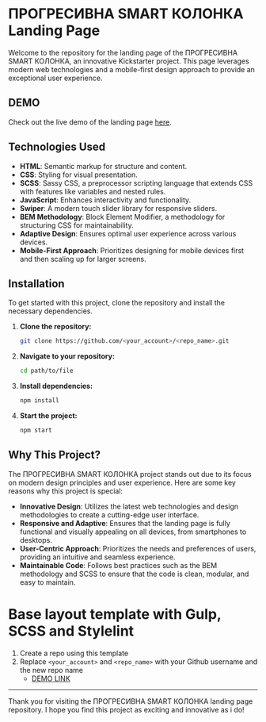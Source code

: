 # ПРОГРЕСИВНА SMART КОЛОНКА Landing Page

Welcome to the repository for the landing page of the ПРОГРЕСИВНА SMART КОЛОНКА, an innovative Kickstarter project. 
This page leverages modern web technologies and a mobile-first design approach to provide an exceptional user experience.


## DEMO

Check out the live demo of the landing page [here](https://your-live-demo-link.com).

## Technologies Used

- **HTML**: Semantic markup for structure and content.
- **CSS**: Styling for visual presentation.
- **SCSS**: Sassy CSS, a preprocessor scripting language that extends CSS with features like variables and nested rules.
- **JavaScript**: Enhances interactivity and functionality.
- **Swiper**: A modern touch slider library for responsive sliders.
- **BEM Methodology**: Block Element Modifier, a methodology for structuring CSS for maintainability.
- **Adaptive Design**: Ensures optimal user experience across various devices.
- **Mobile-First Approach**: Prioritizes designing for mobile devices first and then scaling up for larger screens.

## Installation

To get started with this project, clone the repository and install the necessary dependencies.

1. **Clone the repository:**

    ```bash
    git clone https://github.com/<your_account>/<repo_name>.git
    ```

2. **Navigate to your repository:**

    ```bash
    cd path/to/file
    ```

3. **Install dependencies:**

    ```bash
    npm install
    ```

4. **Start the project:**

    ```bash
    npm start
    ```
## Why This Project?

The ПРОГРЕСИВНА SMART КОЛОНКА project stands out due to its focus on modern design principles and user experience. Here are some key reasons why this project is special:

- **Innovative Design**: Utilizes the latest web technologies and design methodologies to create a cutting-edge user interface.
- **Responsive and Adaptive**: Ensures that the landing page is fully functional and visually appealing on all devices, from smartphones to desktops.
- **User-Centric Approach**: Prioritizes the needs and preferences of users, providing an intuitive and seamless experience.
- **Maintainable Code**: Follows best practices such as the BEM methodology and SCSS to ensure that the code is clean, modular, and easy to maintain.


# Base layout template with Gulp, SCSS and Stylelint
1. Create a repo using this template
1. Replace `<your_account>` and `<repo_name>` with your Github username and the new repo name
    - [DEMO LINK](https://<your_account>.github.io/<repo_name>/)

---

Thank you for visiting the ПРОГРЕСИВНА SMART КОЛОНКА landing page repository. I hope you find this project as exciting and innovative as i do!